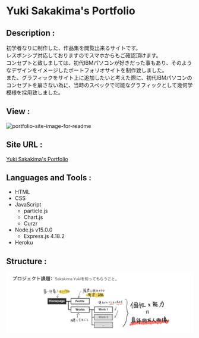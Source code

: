 # Yuki Sakakima's Portfolio
## Description :
初学者なりに制作した、作品集を閲覧出来るサイトです。<br>
レスポンシブ対応しておりますのでスマホからもご確認頂けます。<br>
コンセプトと致しましては、初代IBMパソコンが好きだった事もあり、そのようなデザインをイメージしたポートフォリオサイトを制作致しました。<br>
また、グラフィックをサイト上に追加したいと考えた際に、初代IBMパソコンのコンセプトを崩さない為に、当時のスペックで可能なグラフィックとして幾何学模様を採用致しました。

## View :
<img width="1440" alt="portfolio-site-image-for-readme" src="https://user-images.githubusercontent.com/90080057/235835269-977995a1-aa3f-4157-b2b1-a0e4c1ec3d0e.png">

## Site URL :
[Yuki Sakakima's Portfolio](https://yuki-sakakimas-portfolio.herokuapp.com/)

## Languages and Tools :
- HTML
- CSS
- JavaScript
  - particle.js
  - Chart.js
  - Curzr
- Node.js v15.0.0
  - Express.js 4.18.2
- Heroku

## Structure :
<img alt="structure" src="/public/images/structure.png">